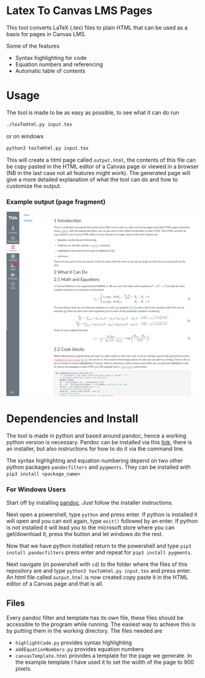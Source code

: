 # Latex To Canvas LMS Pages
This tool converts LaTeX (.tex) files to plain HTML that can be used as a basis for pages in Canvas LMS.

Some of the features 

* Syntax highlighting for code
* Equation numbers and referencing
* Automatic table of contents

# Usage
The tool is made to be as easy as possible, to see what it can do run

```bash
./texToHtml.py input.tex
```
or on windows
```bash
python3 texToHtml.py input.tex
```

This will create a html page called `output.html`, the contents of this file can be copy pasted in the HTML editor of a Canvas page or viewed in a browser (NB in the last case not all features might work). The generated page will give a more detailed explanation of what the tool can do and how to customize the output.

### Example output (page fragment)
![](example.png)

# Dependencies and Install
The tool is made in python and based around pandoc, hence a working python version is necessary. Pandoc can be installed via this [link](https://pandoc.org/installing.html), there is an installer, but also instructions for how to do it via the command line.
	
The syntax highlighting and equation numbering depend on two other python packages `pandocfilters` and `pygments`. They can be installed with `pip3 install <package_name>`

### For Windows Users
Start off by installing [pandoc](https://pandoc.org/installing.html). Just follow the installer instructions.

Next open a powershell, type `python` and press enter. If python is installed it will open and you can exit again, type `exit()` followed by an enter. If python is not installed it will lead you to the microsoft store where you can get/download it, press the button and let windows do the rest. 

Now that we have python installed return to the powershell and type `pip3 install pandocfilters` press enter and repeat for `pip3 install pygments`.

Next navigate (in powershell with `cd`) to the folder where the files of this repository are and type `python3 texToHtml.py input.tex` and press enter. An html file called `output.html` is now created copy paste it in the HTML editor of a Canvas page and that is all.


## Files
Every pandoc filter and template has its own file, these files should be accessible to the program while running. The easiest way to achieve this is by putting them in the working directory. The files needed are	
* `highlightCode.py` provides syntax highlighting
* `addEquationNumbers.py` provides equation numbers
* `canvasTemplate.html` provides a template for the page we generate. In the example template I have used it to set the width of the page to 900 pixels.

